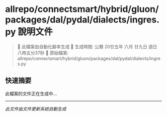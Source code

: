 # allrepo/connectsmart/hybrid/gluon/packages/dal/pydal/dialects/ingres.py 說明文件

> 🚧 此檔案由自動化腳本生成
> 📅 生成時間: 公曆 20廿五年 六月 廿九日 週日 八時五分37秒
> 📂 原始檔案: allrepo/connectsmart/hybrid/gluon/packages/dal/pydal/dialects/ingres.py

## 快速摘要
此檔案的文件正在生成中...

<!-- 實際使用時，這裡會是 Claude Code 生成的完整文件內容 -->

---
*此文件由文件更新系統自動生成*
